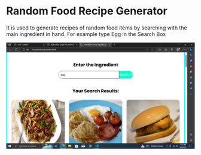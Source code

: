# Random Food Recipe Generator
It is used to generate recipes of random food items by searching with the main ingredient in hand.
For example type Egg in the Search Box

![image](1.png)

